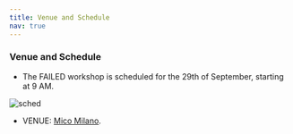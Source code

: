 ```yaml
---
title: Venue and Schedule
nav: true
---
```

### Venue and Schedule

* The FAILED workshop is scheduled for the 29th of September, starting at 9 AM.

![sched](https://github.com/user-attachments/assets/8b9d6617-53b1-4e0d-805b-194614c6e765)


* VENUE: [Mico Milano](https://www.micomilano.it/it).

   
